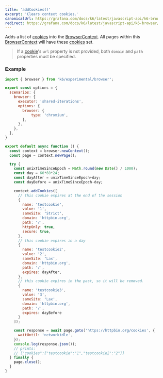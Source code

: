 ```yaml
---
title: 'addCookies()'
excerpt: 'Clears context cookies.'
canonicalUrl: https://grafana.com/docs/k6/latest/javascript-api/k6-browser/browsercontext/addcookies/
redirect: https://grafana.com/docs/k6/latest/javascript-api/k6-browser/browsercontext/addcookies/
---
```


Adds a list of [cookies](/javascript-api/k6-experimental/browser/browsercontext/cookie) into the [BrowserContext](/javascript-api/k6-experimental/browser/browsercontext/cookie). All pages within this [BrowserContext](/javascript-api/k6-experimental/browser/browsercontext/cookie) will have these [cookies](/javascript-api/k6-experimental/browser/browsercontext/cookie) set.

<Blockquote mod="info">

If a [cookie](/javascript-api/k6-experimental/browser/browsercontext/cookie)'s `url` property is not provided, both `domain` and `path` properties must be specified.

</Blockquote>


### Example

<CodeGroup labels={[]}>

```javascript
import { browser } from 'k6/experimental/browser';

export const options = {
  scenarios: {
    browser: {
      executor: 'shared-iterations',
      options: {
        browser: {
            type: 'chromium',
        },
      },
    },
  },
}

export default async function () {
  const context = browser.newContext();
  const page = context.newPage();

  try {
    const unixTimeSinceEpoch = Math.round(new Date() / 1000);
    const day = 60*60*24;
    const dayAfter = unixTimeSinceEpoch+day;
    const dayBefore = unixTimeSinceEpoch-day;

    context.addCookies([
      // this cookie expires at the end of the session
      {
        name: 'testcookie',
        value: '1',
        sameSite: 'Strict',
        domain: 'httpbin.org',
        path: '/',
        httpOnly: true,
        secure: true,
      },
      // this cookie expires in a day
      {
        name: 'testcookie2',
        value: '2',
        sameSite: 'Lax',
        domain: 'httpbin.org',
        path: '/',
        expires: dayAfter,
      },
      // this cookie expires in the past, so it will be removed.
      {
        name: 'testcookie3',
        value: '3',
        sameSite: 'Lax',
        domain: 'httpbin.org',
        path: '/',
        expires: dayBefore
      }
    ]);

    const response = await page.goto('https://httpbin.org/cookies', {
      waitUntil: 'networkidle',
    });
    console.log(response.json());
    // prints:
    // {"cookies":{"testcookie":"1","testcookie2":"2"}}
  } finally {
    page.close();
  }
}
```

</CodeGroup>
